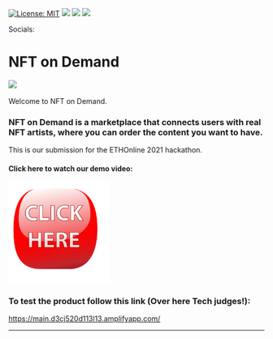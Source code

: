 [![License: MIT](https://img.shields.io/badge/License-MIT-yellow.svg)](https://opensource.org/licenses/MIT) [<img src="https://img.shields.io/badge/View-Website-blue">](https://main.d3cj520d113l13.amplifyapp.com/) [<img src="https://img.shields.io/badge/View-Slides-red">]() [<img src="https://img.shields.io/badge/View-Video-red">](https://www.youtube.com/watch?v=NpEaa2P7qZI)

Socials:



# NFT on Demand

<img src="https://i.ibb.co/4mvnbNH/on5.png" width="400">
 
Welcome to NFT on Demand.

### NFT on Demand is a marketplace that connects users with real NFT artists, where you can order the content you want to have.

This is our submission for the ETHOnline 2021 hackathon.

#### Click here to watch our demo video:

[<img src="https://raw.githubusercontent.com/altaga/SCUP-WWAC/master/Images/click-here-button.png" width=200>](https://www.youtube.com/watch?v=NpEaa2P7qZI)

### To test the product follow this link (Over here Tech judges!):
https://main.d3cj520d113l13.amplifyapp.com/

<hr>

 
